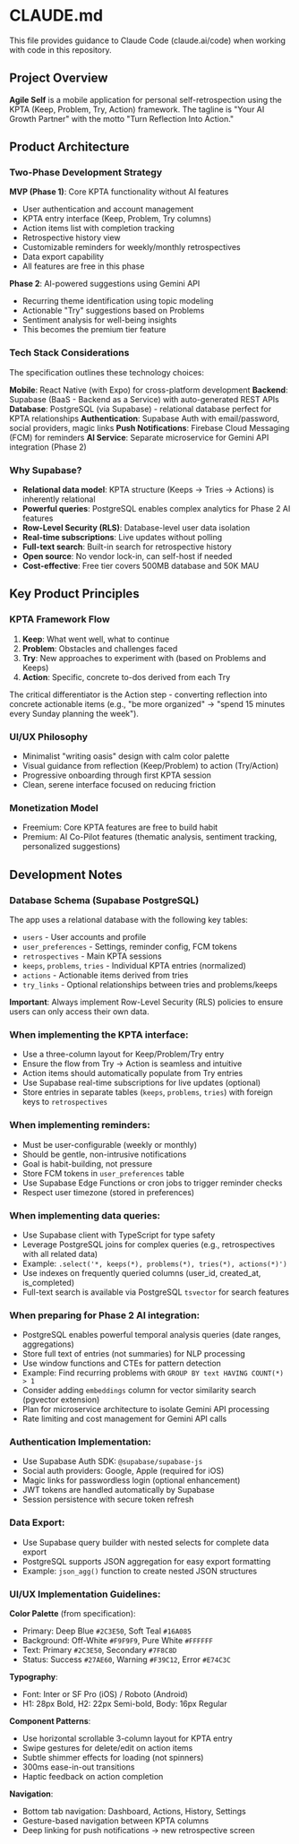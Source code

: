 # CLAUDE.md

This file provides guidance to Claude Code (claude.ai/code) when working with code in this repository.

## Project Overview

**Agile Self** is a mobile application for personal self-retrospection using the KPTA (Keep, Problem, Try, Action) framework. The tagline is "Your AI Growth Partner" with the motto "Turn Reflection Into Action."

## Product Architecture

### Two-Phase Development Strategy

**MVP (Phase 1)**: Core KPTA functionality without AI features
- User authentication and account management
- KPTA entry interface (Keep, Problem, Try columns)
- Action items list with completion tracking
- Retrospective history view
- Customizable reminders for weekly/monthly retrospectives
- Data export capability
- All features are free in this phase

**Phase 2**: AI-powered suggestions using Gemini API
- Recurring theme identification using topic modeling
- Actionable "Try" suggestions based on Problems
- Sentiment analysis for well-being insights
- This becomes the premium tier feature

### Tech Stack Considerations

The specification outlines these technology choices:

**Mobile**: React Native (with Expo) for cross-platform development
**Backend**: Supabase (BaaS - Backend as a Service) with auto-generated REST APIs
**Database**: PostgreSQL (via Supabase) - relational database perfect for KPTA relationships
**Authentication**: Supabase Auth with email/password, social providers, magic links
**Push Notifications**: Firebase Cloud Messaging (FCM) for reminders
**AI Service**: Separate microservice for Gemini API integration (Phase 2)

### Why Supabase?
- **Relational data model**: KPTA structure (Keeps → Tries → Actions) is inherently relational
- **Powerful queries**: PostgreSQL enables complex analytics for Phase 2 AI features
- **Row-Level Security (RLS)**: Database-level user data isolation
- **Real-time subscriptions**: Live updates without polling
- **Full-text search**: Built-in search for retrospective history
- **Open source**: No vendor lock-in, can self-host if needed
- **Cost-effective**: Free tier covers 500MB database and 50K MAU

## Key Product Principles

### KPTA Framework Flow
1. **Keep**: What went well, what to continue
2. **Problem**: Obstacles and challenges faced
3. **Try**: New approaches to experiment with (based on Problems and Keeps)
4. **Action**: Specific, concrete to-dos derived from each Try

The critical differentiator is the Action step - converting reflection into concrete actionable items (e.g., "be more organized" → "spend 15 minutes every Sunday planning the week").

### UI/UX Philosophy
- Minimalist "writing oasis" design with calm color palette
- Visual guidance from reflection (Keep/Problem) to action (Try/Action)
- Progressive onboarding through first KPTA session
- Clean, serene interface focused on reducing friction

### Monetization Model
- Freemium: Core KPTA features are free to build habit
- Premium: AI Co-Pilot features (thematic analysis, sentiment tracking, personalized suggestions)

## Development Notes

### Database Schema (Supabase PostgreSQL)

The app uses a relational database with the following key tables:
- `users` - User accounts and profile
- `user_preferences` - Settings, reminder config, FCM tokens
- `retrospectives` - Main KPTA sessions
- `keeps`, `problems`, `tries` - Individual KPTA entries (normalized)
- `actions` - Actionable items derived from tries
- `try_links` - Optional relationships between tries and problems/keeps

**Important**: Always implement Row-Level Security (RLS) policies to ensure users can only access their own data.

### When implementing the KPTA interface:
- Use a three-column layout for Keep/Problem/Try entry
- Ensure the flow from Try → Action is seamless and intuitive
- Action items should automatically populate from Try entries
- Use Supabase real-time subscriptions for live updates (optional)
- Store entries in separate tables (`keeps`, `problems`, `tries`) with foreign keys to `retrospectives`

### When implementing reminders:
- Must be user-configurable (weekly or monthly)
- Should be gentle, non-intrusive notifications
- Goal is habit-building, not pressure
- Store FCM tokens in `user_preferences` table
- Use Supabase Edge Functions or cron jobs to trigger reminder checks
- Respect user timezone (stored in preferences)

### When implementing data queries:
- Use Supabase client with TypeScript for type safety
- Leverage PostgreSQL joins for complex queries (e.g., retrospectives with all related data)
- Example: `.select('*, keeps(*), problems(*), tries(*), actions(*)')`
- Use indexes on frequently queried columns (user_id, created_at, is_completed)
- Full-text search is available via PostgreSQL `tsvector` for search features

### When preparing for Phase 2 AI integration:
- PostgreSQL enables powerful temporal analysis queries (date ranges, aggregations)
- Store full text of entries (not summaries) for NLP processing
- Use window functions and CTEs for pattern detection
- Example: Find recurring problems with `GROUP BY text HAVING COUNT(*) > 1`
- Consider adding `embeddings` column for vector similarity search (pgvector extension)
- Plan for microservice architecture to isolate Gemini API processing
- Rate limiting and cost management for Gemini API calls

### Authentication Implementation:
- Use Supabase Auth SDK: `@supabase/supabase-js`
- Social auth providers: Google, Apple (required for iOS)
- Magic links for passwordless login (optional enhancement)
- JWT tokens are handled automatically by Supabase
- Session persistence with secure token refresh

### Data Export:
- Use Supabase query builder with nested selects for complete data export
- PostgreSQL supports JSON aggregation for easy export formatting
- Example: `json_agg()` function to create nested JSON structures

### UI/UX Implementation Guidelines:

**Color Palette** (from specification):
- Primary: Deep Blue `#2C3E50`, Soft Teal `#16A085`
- Background: Off-White `#F9F9F9`, Pure White `#FFFFFF`
- Text: Primary `#2C3E50`, Secondary `#7F8C8D`
- Status: Success `#27AE60`, Warning `#F39C12`, Error `#E74C3C`

**Typography**:
- Font: Inter or SF Pro (iOS) / Roboto (Android)
- H1: 28px Bold, H2: 22px Semi-bold, Body: 16px Regular

**Component Patterns**:
- Use horizontal scrollable 3-column layout for KPTA entry
- Swipe gestures for delete/edit on action items
- Subtle shimmer effects for loading (not spinners)
- 300ms ease-in-out transitions
- Haptic feedback on action completion

**Navigation**:
- Bottom tab navigation: Dashboard, Actions, History, Settings
- Gesture-based navigation between KPTA columns
- Deep linking for push notifications → new retrospective screen
